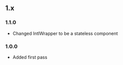 ## 1.x

### 1.1.0

* Changed IntlWrapper to be a stateless component

### 1.0.0

* Added first pass

